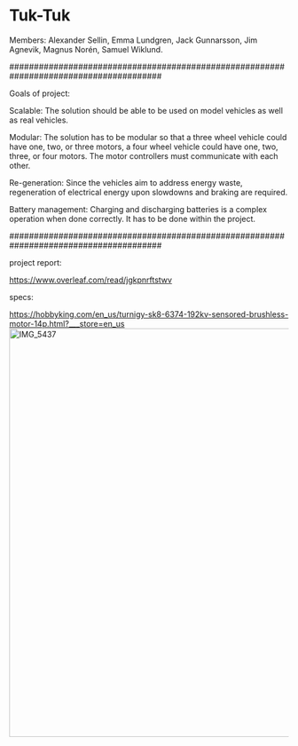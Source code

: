 # Tuk-Tuk

Members: Alexander Sellin, Emma Lundgren, Jack Gunnarsson, Jim Agnevik, Magnus Norén, Samuel Wiklund.

#######################################################################################


Goals of project:

Scalable: The solution should be able to be used on model vehicles as well as real vehicles.

Modular: The solution has to be modular so that a three wheel vehicle could have one, two, or three
motors, a four wheel vehicle could have one, two, three, or four motors. The motor controllers must
communicate with each other.

Re-generation: Since the vehicles aim to address energy waste, regeneration of electrical energy
upon slowdowns and braking are required.

Battery management: Charging and discharging batteries is a complex operation when done
correctly. It has to be done within the project.

#######################################################################################

project report:

https://www.overleaf.com/read/jgkpnrftstwv

specs:

https://hobbyking.com/en_us/turnigy-sk8-6374-192kv-sensored-brushless-motor-14p.html?___store=en_us
<img width="736" alt="IMG_5437" src="https://github.com/E7032E-Tuk-Tuk/Tuk-Tuk/assets/125398959/ec583293-2c11-4101-8e7f-35cc34af9cb3">
